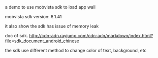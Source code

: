 a demo to use mobvista sdk to load app wall

mobvista sdk version: 8.1.41

it also show the sdk has issue of memory leak

doc of sdk.
http://cdn-adn.rayjump.com/cdn-adn/markdown/index.html?file=sdk_document_android_chinese

the sdk use different method to change color of text, background, etc
